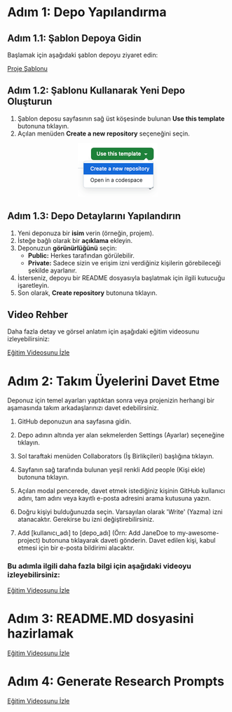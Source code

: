 # Adım 1: Depo Yapılandırma

## **Adım 1.1: Şablon Depoya Gidin**

Başlamak için aşağıdaki şablon depoyu ziyaret edin:

[Proje Şablonu](https://github.com/keyvanarasteh/Project)

## **Adım 1.2: Şablonu Kullanarak Yeni Depo Oluşturun**

1. Şablon deposu sayfasının sağ üst köşesinde bulunan **Use this template** butonuna tıklayın.  
2. Açılan menüden **Create a new repository** seçeneğini seçin.

<div align="center">
<img src="assets/screenshot.01.png" alt="Use Template">
</div>

## **Adım 1.3: Depo Detaylarını Yapılandırın**

1. Yeni deponuza bir **isim** verin (örneğin, projem).  
2. İsteğe bağlı olarak bir **açıklama** ekleyin.  
3. Deponuzun **görünürlüğünü** seçin:  
   * **Public:** Herkes tarafından görülebilir.  
   * **Private:** Sadece sizin ve erişim izni verdiğiniz kişilerin görebileceği şekilde ayarlanır.  
4. İsterseniz, depoyu bir README dosyasıyla başlatmak için ilgili kutucuğu işaretleyin.  
5. Son olarak, **Create repository** butonuna tıklayın.

## **Video Rehber**

Daha fazla detay ve görsel anlatım için aşağıdaki eğitim videosunu izleyebilirsiniz:

[Eğitim Videosunu İzle](https://youtu.be/CjhOSFO38V4)

# Adım 2: Takım Üyelerini Davet Etme

Deponuz için temel ayarları yaptıktan sonra veya projenizin herhangi bir aşamasında takım arkadaşlarınızı davet edebilirsiniz.

1. GitHub deponuzun ana sayfasına gidin.

2. Depo adının altında yer alan sekmelerden Settings (Ayarlar) seçeneğine tıklayın.


3. Sol taraftaki menüden Collaborators (İş Birlikçileri) başlığına tıklayın.


4. Sayfanın sağ tarafında bulunan yeşil renkli Add people (Kişi ekle) butonuna tıklayın.


5. Açılan modal pencerede, davet etmek istediğiniz kişinin GitHub kullanıcı adını, tam adını veya kayıtlı e-posta adresini arama kutusuna yazın.

6. Doğru kişiyi bulduğunuzda seçin. Varsayılan olarak 'Write' (Yazma) izni atanacaktır. Gerekirse bu izni değiştirebilirsiniz.

7. Add [kullanıcı_adı] to [depo_adı] (Örn: Add JaneDoe to my-awesome-project) butonuna tıklayarak daveti gönderin. Davet edilen kişi, kabul etmesi için bir e-posta bildirimi alacaktır.

### Bu adımla ilgili daha fazla bilgi için aşağıdaki videoyu izleyebilirsiniz:

[Eğitim Videosunu İzle](https://youtu.be/-AZ-h_ivXdc)


# Adım 3: README.MD dosyasini hazirlamak

[Eğitim Videosunu İzle](https://youtu.be/Lc6JnRCWe4w)

# Adım 4: Generate Research Prompts

[Eğitim Videosunu İzle](https://youtu.be/Lc6JnRCWe4w)



<!-- 

Step.3:

Create readme.md

Step.4:

Generate Research Prompts

Step.5:

Do Gemini Deep Search

Step.6: 

Commit research document to repository.

Step.7:

Generate roadmap.md

Step.9:

Commit roadmap to repository.

Step.10:

Start to implement roadmap steps... -->
